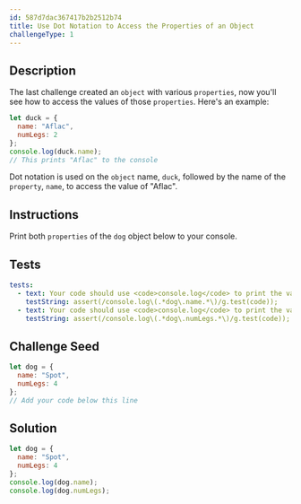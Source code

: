 ```yaml
---
id: 587d7dac367417b2b2512b74
title: Use Dot Notation to Access the Properties of an Object
challengeType: 1
---
```


## Description
<section id='description'>
The last challenge created an <code>object</code> with various <code>properties</code>, now you'll see how to access the values of those <code>properties</code>. Here's an example:

```js
let duck = {
  name: "Aflac",
  numLegs: 2
};
console.log(duck.name);
// This prints "Aflac" to the console
```

Dot notation is used on the <code>object</code> name, <code>duck</code>, followed by the name of the <code>property</code>, <code>name</code>, to access the value of "Aflac".
</section>

## Instructions
<section id='instructions'>
Print both <code>properties</code> of the <code>dog</code> object below to your console.
</section>

## Tests
<section id='tests'>

```yml
tests:
  - text: Your code should use <code>console.log</code> to print the value for the <code>name</code> property of the <code>dog</code> object.
    testString: assert(/console.log\(.*dog\.name.*\)/g.test(code));
  - text: Your code should use <code>console.log</code> to print the value for the <code>numLegs</code> property of the <code>dog</code> object.
    testString: assert(/console.log\(.*dog\.numLegs.*\)/g.test(code));

```

</section>

## Challenge Seed
<section id='challengeSeed'>

<div id='js-seed'>

```js
let dog = {
  name: "Spot",
  numLegs: 4
};
// Add your code below this line


```

</div>



</section>

## Solution
<section id='solution'>


```js
let dog = {
  name: "Spot",
  numLegs: 4
};
console.log(dog.name);
console.log(dog.numLegs);
```

</section>
